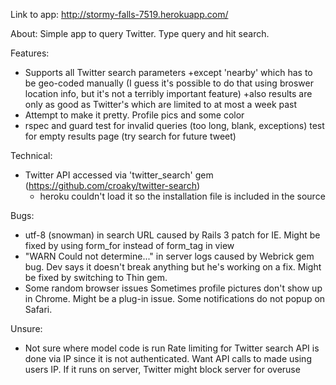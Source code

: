 Link to app:
  http://stormy-falls-7519.herokuapp.com/

About:
  Simple app to query Twitter. Type query and hit search.


Features:
- Supports all Twitter search parameters
  +except 'nearby' which has to be geo-coded manually (I guess it's possible to do that using broswer location info, but it's not a terribly important feature)
  +also results are only as good as Twitter's which are limited to at most a week past
- Attempt to make it pretty. Profile pics and some color
- rspec and guard
  test for invalid queries (too long, blank, exceptions)
  test for empty results page (try search for future tweet)


Technical:
- Twitter API accessed via 
  'twitter_search' gem (https://github.com/croaky/twitter-search)
  + heroku couldn't load it so the installation file is included in the source


Bugs:
- utf-8 (snowman) in search URL
  caused by Rails 3 patch for IE. Might be fixed by using form_for instead of form_tag in view
- "WARN Could not determine..." in server logs
  caused by Webrick gem bug. Dev says it doesn't break anything but he's working on a fix. Might be fixed by switching to Thin gem.
- Some random browser issues
  Sometimes profile pictures don't show up in Chrome. Might be a plug-in issue. Some notifications do not popup on Safari.


Unsure:
- Not sure where model code is run
  Rate limiting for Twitter search API is done via IP since it is not authenticated. Want API calls to made using users IP. If it runs on server, Twitter might block server for overuse